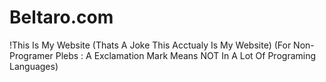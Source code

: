 # Beltaro.com
!This Is My Website
(Thats A Joke This Acctualy Is My Website)
(For Non-Programer Plebs : A Exclamation Mark Means NOT In A Lot Of Programing Languages)
